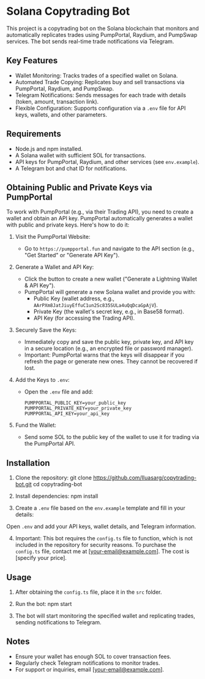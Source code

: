 # Solana Copytrading Bot

This project is a copytrading bot on the Solana blockchain that monitors and automatically replicates trades using PumpPortal, Raydium, and PumpSwap services. The bot sends real-time trade notifications via Telegram.

## Key Features

- Wallet Monitoring: Tracks trades of a specified wallet on Solana.
- Automated Trade Copying: Replicates buy and sell transactions via PumpPortal, Raydium, and PumpSwap.
- Telegram Notifications: Sends messages for each trade with details (token, amount, transaction link).
- Flexible Configuration: Supports configuration via a `.env` file for API keys, wallets, and other parameters.

## Requirements

- Node.js and npm installed.
- A Solana wallet with sufficient SOL for transactions.
- API keys for PumpPortal, Raydium, and other services (see `env.example`).
- A Telegram bot and chat ID for notifications.

## Obtaining Public and Private Keys via PumpPortal

To work with PumpPortal (e.g., via their Trading API), you need to create a wallet and obtain an API key. PumpPortal automatically generates a wallet with public and private keys. Here's how to do it:

1. Visit the PumpPortal Website:

   - Go to `https://pumpportal.fun` and navigate to the API section (e.g., "Get Started" or "Generate API Key").

2. Generate a Wallet and API Key:

   - Click the button to create a new wallet ("Generate a Lightning Wallet & API Key").
   - PumpPortal will generate a new Solana wallet and provide you with:
     - Public Key (wallet address, e.g., `AArPXm8JatJiuyEffuC1un2Sc835SULa4uQqDcaGpAjV`).
     - Private Key (the wallet's secret key, e.g., in Base58 format).
     - API Key (for accessing the Trading API).

3. Securely Save the Keys:

   - Immediately copy and save the public key, private key, and API key in a secure location (e.g., an encrypted file or password manager).
   - Important: PumpPortal warns that the keys will disappear if you refresh the page or generate new ones. They cannot be recovered if lost.

4. Add the Keys to `.env`:

   - Open the `.env` file and add:

     ```
     PUMPPORTAL_PUBLIC_KEY=your_public_key
     PUMPPORTAL_PRIVATE_KEY=your_private_key
     PUMPPORTAL_API_KEY=your_api_key
     ```


5. Fund the Wallet:

   - Send some SOL to the public key of the wallet to use it for trading via the PumpPortal API.

## Installation

1. Clone the repository:
git clone https://github.com/Iluasarg/copytrading-bot.git cd copytrading-bot

2. Install dependencies:
npm install

3. Create a `.env` file based on the `env.example` template and fill in your details:


Open `.env` and add your API keys, wallet details, and Telegram information.

4. Important: This bot requires the `config.ts` file to function, which is not included in the repository for security reasons. To purchase the `config.ts` file, contact me at [your-email@example.com]. The cost is [specify your price].

## Usage

1. After obtaining the `config.ts` file, place it in the `src` folder.

2. Run the bot:
npm start


3. The bot will start monitoring the specified wallet and replicating trades, sending notifications to Telegram.

## Notes

- Ensure your wallet has enough SOL to cover transaction fees.
- Regularly check Telegram notifications to monitor trades.
- For support or inquiries, email [your-email@example.com].





